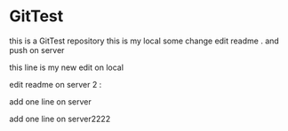 # GitTest
this is a GitTest  repository
this is my local some change
edit readme . and push on server


this line is my new edit on local


edit readme on server 2 :


add one line on server

add one line on server2222
